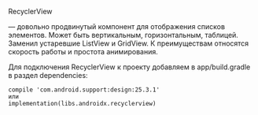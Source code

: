 RecyclerView

— довольно продвинутый компонент для отображения списков элементов. Может быть вертикальным, горизонтальным, таблицей. Заменил устаревшие ListView и GridView. К преимуществам относятся скорость работы и простота анимирования.

Для подключения RecyclerView к проекту добавляем в app/build.gradle в раздел dependencies:

```
compile 'com.android.support:design:25.3.1' 
или
implementation(libs.androidx.recyclerview) 
```


